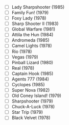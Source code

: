 - [ ] Lady Sharpshooter (1985)
- [ ] Family Fun! (1979)
- [ ] Foxy Lady (1978)
- [ ] Sharp Shooter II (1983)
- [ ] Global Warfare (1981)
- [ ] Attila the Hun (1984)
- [ ] Andromeda (1985)
- [ ] Camel Lights (1978)
- [ ] Rio (1978)
- [ ] Vegas (1979)
- [ ] Pinball Lizard (1980)
- [ ] Real (1978)
- [ ] Captain Hook (1985)
- [ ] Agents 777 (1984)
- [ ] Cyclopes (1985)
- [ ] Super Nova (1982)
- [ ] Old Coney Island! (1979)
- [ ] Sharpshooter (1979)
- [ ] Chuck-A-Luck (1978)
- [ ] Star Trip (1979)
- [ ] Black Velvet (1978)
